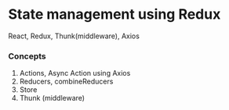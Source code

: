 # State management using Redux

React, Redux, Thunk(middleware), Axios

### Concepts

1. Actions, Async Action using Axios
2. Reducers, combineReducers
3. Store
4. Thunk (middleware)
